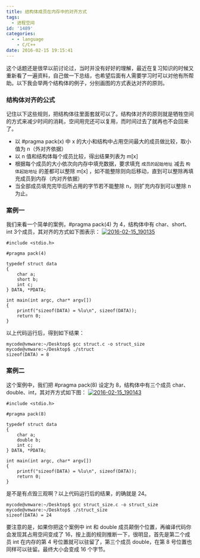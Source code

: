 ```yaml
---
title: 结构体成员在内存中的对齐方式
tags:
  - 进程空间
id: '1489'
categories:
  - - language
    - C/C++
date: 2016-02-15 19:15:41
---
```


这个话题还是很早以前讨论过，当时并没有好好的理解，最近在复习知识的时候又重新看了一遍资料，自己做一下总结，也希望后面有人需要学习时可以对他有所帮助。以下我会举两个结构体的例子，分别画图的方式表达对齐的原则。
<!-- more -->
### 结构体对齐的公式

记住以下这些规则，把结构体往里面套就可以了。结构体对齐的原则就是牺牲空间的方式来减少时间的消耗，空间用完还可以复用，而时间过去了就再也不会回来了。

*   以 #pragma pack(x) 中 x 的大小和结构中占用空间最大的成员做比较，取小值为 n（外对齐依据）
*   以 n 值和结构体每个成员比较，得出结果列表为 m\[x\]
*   根据每个成员的大小依次向内存中填充数据，要求填充 `成员的起始地址` 减去 `构体起始地址` 的差都可以整除 m\[x\] ，如不能整除则向后移动，直到可以整除再填充成员到内存（内对齐依据）
*   当全部成员填充完毕后所占用的字节若不能整除 n，则扩充内存到可以整除 n 为止。

### 案例一

我们来看一个简单的案例，#pragma pack(4) 为 4，结构体中有 char、short、int 3个成员，其对齐的方式如下图表示： [![2016-02-15_190135](http://www.mycode.net.cn/wp-content/uploads/2016/02/2016-02-15_190135.png)](http://www.mycode.net.cn/wp-content/uploads/2016/02/2016-02-15_190135.png)

```
#include <stdio.h>

#pragma pack(4)

typedef struct data
{
    char a;
    short b;
    int c;
} DATA, *PDATA;

int main(int argc, char* argv[])
{
    printf("sizeof(DATA) = %lu\n", sizeof(DATA));
    return 0;
}
```

以上代码运行后，得到如下结果：

```
mycode@vmware:~/Desktop$ gcc struct.c -o struct_size
mycode@vmware:~/Desktop$ ./struct
sizeof(DATA) = 8
```

### 案例二

这个案例中，我们把 #pragma pack(8) 设定为 8，结构体中有三个成员 char、double、int，其对齐方式如下图： [![2016-02-15_190143](http://www.mycode.net.cn/wp-content/uploads/2016/02/2016-02-15_190143-1.png)](http://www.mycode.net.cn/wp-content/uploads/2016/02/2016-02-15_190143-1.png)

```
#include <stdio.h>

#pragma pack(8)

typedef struct data
{
    char a;
    double b;
    int c;
} DATA, *PDATA;

int main(int argc, char* argv[])
{
    printf("sizeof(DATA) = %lu\n", sizeof(DATA));
    return 0;
}
```

是不是有点毁三观啊？以上代码运行后的结果，的确就是 24。

```
mycode@vmware:~/Desktop$ gcc struct_size.c -o struct_size
mycode@vmware:~/Desktop$ ./struct_size 
sizeof(DATA) = 24
```

要注意的是，如果你把这个案例中 int 和 double 成员颠倒个位置，再编译代码你会发现其占用空间变成了 16，按上面的规则推断一下，很明显，首先是第二个成员 int 在内存的第 4 号位置就可以驻留了，第三个成员 double，在第 8 号位置也同样可以驻留。最终大小会变成 16 个字节。